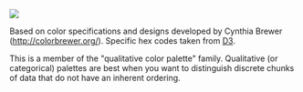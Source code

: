 ![](https://raw.githubusercontent.com/phillbaker/graphite-templates/master/colorbrewer-qualitative-accent/preview.png)

Based on color specifications and designs developed by Cynthia Brewer (http://colorbrewer.org/). Specific hex codes taken from [D3](https://raw.githubusercontent.com/mbostock/d3/master/lib/colorbrewer/colorbrewer.js).


This is a member of the "qualitative color palette" family. Qualitative (or categorical) palettes are best when you want to distinguish discrete chunks of data that do not have an inherent ordering.
